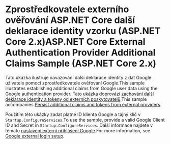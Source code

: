 # <a name="aspnet-core-external-authentication-provider-additional-claims-sample-aspnet-core-2x"></a><span data-ttu-id="27c41-101">Zprostředkovatele externího ověřování ASP.NET Core další deklarace identity vzorku (ASP.NET Core 2.x)</span><span class="sxs-lookup"><span data-stu-id="27c41-101">ASP.NET Core External Authentication Provider Additional Claims Sample (ASP.NET Core 2.x)</span></span>

<span data-ttu-id="27c41-102">Tato ukázka ilustruje navazování další deklarace identity z dat Google uživatele pomocí zprostředkovatele ověřování Google.</span><span class="sxs-lookup"><span data-stu-id="27c41-102">This sample illustrates establishing additional claims from Google user data using the Google authentication provider.</span></span> <span data-ttu-id="27c41-103">Tato ukázka doprovází [zachování další deklarace identity a tokeny od externích poskytovatelů](https://docs.microsoft.com/aspnet/core/security/authentication/social/additional-claims).</span><span class="sxs-lookup"><span data-stu-id="27c41-103">This sample accompanies [Persist additional claims and tokens from external providers](https://docs.microsoft.com/aspnet/core/security/authentication/social/additional-claims).</span></span>

<span data-ttu-id="27c41-104">Použitím této ukázky zadat platné ID klienta Google a tajný klíč v `Startup.ConfigureServices`.</span><span class="sxs-lookup"><span data-stu-id="27c41-104">To use the sample, provide a valid Google Client ID and Secret in `Startup.ConfigureServices`.</span></span> <span data-ttu-id="27c41-105">Další informace najdete v tématu [nastavení externí přihlášení Google](https://docs.microsoft.com/aspnet/core/security/authentication/social/google-logins).</span><span class="sxs-lookup"><span data-stu-id="27c41-105">For more information, see [Google external login setup](https://docs.microsoft.com/aspnet/core/security/authentication/social/google-logins).</span></span>
